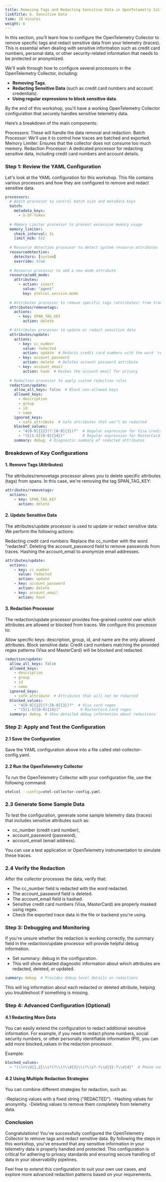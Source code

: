 ```yaml
---
title: Removing Tags and Redacting Sensitive Data in OpenTelemetry Collector
linkTitle: 6. Sensitive Data
time: 10 minutes
weight: 6
---
```


In this section, you'll learn how to configure the OpenTelemetry Collector to remove specific tags and redact sensitive data from your telemetry (traces). This is essential when dealing with sensitive information such as credit card numbers, personal data, or other security-related information that needs to be protected or anonymized.

We'll walk through how to configure several processors in the OpenTelemetry Collector, including:

- **Removing Tags**.
- **Redacting Sensitive Data** (such as credit card numbers and account credentials).
- **Using regular expressions to block sensitive data**.

By the end of this workshop, you'll have a working OpenTelemetry Collector configuration that securely handles sensitive telemetry data.

Here’s a breakdown of the main components:

Processors: These will handle the data removal and redaction.
Batch Processor: We'll use it to control how traces are batched and exported.
Memory Limiter: Ensures that the collector does not consume too much memory.
Redaction Processor: A dedicated processor for redacting sensitive data, including credit card numbers and account details.

### Step 1: Review the YAML Configuration

Let's look at the YAML configuration for this workshop. This file contains various processors and how they are configured to remove and redact sensitive data.

```yaml
processors:
  # Batch processor to control batch size and metadata keys
  batch:
    metadata_keys:
      - X-SF-Token
  
  # Memory Limiter processor to prevent excessive memory usage
  memory_limiter:
    check_interval: 2s
    limit_mib: 512
  
  # Resource detection processor to detect system resource attributes
  resourcedetection:
    detectors: [system]
    override: true
  
  # Resource processor to add a new mode attribute
  resource/add_mode:
    attributes:
      - action: insert
        value: "agent"
        key: otelcol.service.mode
  
  # Attributes processor to remove specific tags (attributes) from traces
  attributes/removetags:
    actions:
      - key: SPAN_TAG_KEY
        action: delete

  # Attributes processor to update or redact sensitive data
  attributes/update:
    actions:
      - key: cc_number
        value: redacted
        action: update  # Redacts credit card numbers with the word 'redacted'
      - key: account_password
        action: delete  # Deletes account password attribute
      - key: account_email
        action: hash  # Hashes the account email for privacy
  
  # Redaction processor to apply custom redaction rules
  redaction/update:
    allow_all_keys: false  # Block non-allowed keys
    allowed_keys:
      - description
      - group
      - id
      - name
    ignored_keys:
      - safe_attribute  # Safe attributes that won’t be redacted
    blocked_values:
      - "4[0-9]{12}(?:[0-9]{3})?"  # Regular expression for Visa credit card numbers
      - "(5[1-5][0-9]{14})"        # Regular expression for MasterCard numbers
    summary: debug  # Diagnostic summary of redacted attributes
```

### Breakdown of Key Configurations

#### 1. Remove Tags (Attributes)

The attributes/removetags processor allows you to delete specific attributes (tags) from spans. In this case, we're removing the tag SPAN_TAG_KEY:

```yaml
attributes/removetags:
  actions:
    - key: SPAN_TAG_KEY
      action: delete
```

#### 2. Update Sensitive Data

The attributes/update processor is used to update or redact sensitive data. We perform the following actions:

Redacting credit card numbers: Replace the cc_number with the word "redacted".
Deleting the account_password field to remove passwords from traces.
Hashing the account_email to anonymize email addresses.

```yaml
attributes/update:
  actions:
    - key: cc_number
      value: redacted
      action: update
    - key: account_password
      action: delete
    - key: account_email
      action: hash
```

#### 3. Redaction Processor

The redaction/update processor provides fine-grained control over which attributes are allowed or blocked from traces. We configure this processor to:

Allow specific keys: description, group, id, and name are the only allowed attributes.
Block sensitive data: Credit card numbers matching the provided regex patterns (Visa and MasterCard) will be blocked and redacted.

```yaml
redaction/update:
  allow_all_keys: false
  allowed_keys:
    - description
    - group
    - id
    - name
  ignored_keys:
    - safe_attribute  # Attributes that will not be redacted
  blocked_values:
    - "4[0-9]{12}(?:[0-9]{3})?"  # Visa card regex
    - "(5[1-5][0-9]{14})"         # MasterCard card regex
  summary: debug  # Show detailed debug information about redactions
```

### Step 2: Apply and Test the Configuration

#### 2.1 Save the Configuration

Save the YAML configuration above into a file called otel-collector-config.yaml.

#### 2.2 Run the OpenTelemetry Collector

To run the OpenTelemetry Collector with your configuration file, use the following command:

```bash
otelcol --config=otel-collector-config.yaml
```

### 2.3 Generate Some Sample Data

To test the configuration, generate some sample telemetry data (traces) that includes sensitive attributes such as:

- cc_number (credit card number),
- account_password (password),
- account_email (email address).

You can use a test application or OpenTelemetry instrumentation to simulate these traces.

### 2.4 Verify the Redaction

After the collector processes the data, verify that:

- The cc_number field is redacted with the word redacted.
- The account_password field is deleted.
- The account_email field is hashed.
- Sensitive credit card numbers (Visa, MasterCard) are properly masked using regex.
- Check the exported trace data in the file or backend you're using.

### Step 3: Debugging and Monitoring

If you're unsure whether the redaction is working correctly, the summary field in the redaction/update processor will provide helpful debug information.

- Set summary: debug in the configuration.
- This will show detailed diagnostic information about which attributes are redacted, deleted, or updated.

```yaml
summary: debug  # Provides debug-level details on redactions
```

This will log information about each redacted or deleted attribute, helping you troubleshoot if something is missing.

### Step 4: Advanced Configuration (Optional)

#### 4.1 Redacting More Data

You can easily extend the configuration to redact additional sensitive information. For example, if you need to redact phone numbers, social security numbers, or other personally identifiable information (PII), you can add more blocked_values in the redaction processor.

Example:

```yaml
blocked_values:
  - "(\\+\\d{1,2}\\s?)?\\(?\\d{3}\\)?\\s?-?\\d{3}-?\\d{4}"  # Phone number regex
```

#### 4.2 Using Multiple Redaction Strategies

You can combine different strategies for redaction, such as:

-Replacing values with a fixed string ("REDACTED").
-Hashing values for anonymity.
-Deleting values to remove them completely from telemetry data.

### Conclusion

Congratulations! You've successfully configured the OpenTelemetry Collector to remove tags and redact sensitive data. By following the steps in this workshop, you've ensured that any sensitive information in your telemetry data is properly handled and protected. This configuration is critical for adhering to privacy standards and ensuring secure handling of data in your observability pipelines.

Feel free to extend this configuration to suit your own use cases, and explore more advanced redaction patterns based on your requirements.
